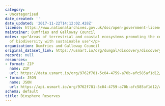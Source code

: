 ```yaml
---
category:
- Uncategorised
date_created: ''
date_updated: '2017-11-22T14:12:02.428Z'
license: https://www.nationalarchives.gov.uk/doc/open-government-licence/version/3/
maintainer: Dumfries and Galloway Council
notes: <p>"Areas of terrestrial and coastal ecosystems promoting the conservation
  of biodiversity with sustainable use"</p>
organization: Dumfries and Galloway Council
original_dataset_link: https://usmart.io/org/dumgal/discovery/discovery-view-detail/8ae382e0-1cea-447f-9dc3-b6d1503d08f9
records: null
resources:
- format: ZIP
  name: ZIP
  url: https://data.usmart.io/org/9762f781-5c04-4759-a70b-afc585af1d12/resource?resourceGUID=3accd5d4-8c39-4aad-b57a-e176df00e039
- format: JSON
  name: JSON
  url: https://api.usmart.io/org/9762f781-5c04-4759-a70b-afc585af1d12/a48c63c4-b077-45ca-8bcb-5a9ac2869a41/1/urql
schema: default
title: Biosphere Reserves
---
```

